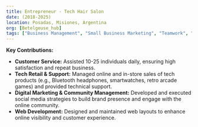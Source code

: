 ```yaml
---
title: Entrepreneur - Tech Hair Salon
date: (2018-2025)
location: Posadas, Misiones, Argentina
org: [Betelgeuse_hub]
tags: ["Business Management", "Small Business Marketing", "Teamwork", "Problem Solving", "Customer Service", "Web Layout Design", "Web Design", "Frontend Programming", "Tech Sales", "Technical Support", "Community Management"]
---
```


**Key Contributions:**

* **Customer Service:** Assisted 10-25 individuals daily, ensuring high satisfaction and repeat business.
* **Tech Retail & Support:** Managed online and in-store sales of tech products (e.g., Bluetooth headphones, smartwatches, retro arcade games) and provided technical support.
* **Digital Marketing & Community Management:** Developed and executed social media strategies to build brand presence and engage with the online community.
* **Web Development:** Designed and maintained web layouts to enhance online visibility and customer experience.